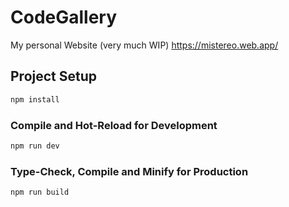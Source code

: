 # CodeGallery

My personal Website (very much WIP)
https://mistereo.web.app/


## Project Setup

```sh
npm install
```

### Compile and Hot-Reload for Development

```sh
npm run dev
```

### Type-Check, Compile and Minify for Production

```sh
npm run build
```
